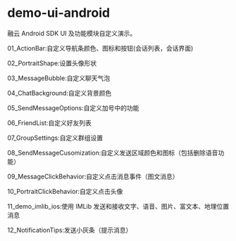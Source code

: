﻿demo-ui-android
===============

融云 Android SDK UI 及功能模块自定义演示。

01_ActionBar:自定义导航条颜色、图标和按钮(会话列表，会话界面)

02_PortraitShape:设置头像形状
03_MessageBubble:自定义聊天气泡04_ChatBackground:自定义背景颜色

05_SendMessageOptions:自定义加号中的功能
06_FriendList:自定义好友列表

07_GroupSettings:自定义群组设置

08_SendMessageCusomization:自定义发送区域颜色和图标（包括删除语音功能）

09_MessageClickBehavior:自定义点击消息事件（图文消息）

10_PortraitClickBehavior:自定义点击头像11_demo_imlib_ios:使用 IMLib 发送和接收文字、语音、图片、富文本、地理位置消息
12_NotificationTips:发送小灰条（提示消息）
